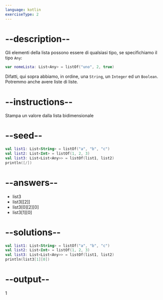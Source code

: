 ```yaml
---
language: kotlin
exerciseType: 2
---
```


# --description--

Gli elementi della lista possono essere di qualsiasi tipo, se specifichiamo il tipo `Any`:
```kotlin
var nomeLista: List<Any> = listOf("uno", 2, true)
```

Difatti, qui sopra abbiamo, in ordine, una `String`, un `Integer` ed un `Boolean`.
Potremmo anche avere liste di liste.

# --instructions--

Stampa un valore dalla lista bidimensionale

# --seed--

```kotlin
val list1: List<String> = listOf("a", "b", "c")
val list2: List<Int> = listOf(1, 2, 3)
val list3: List<List<Any>> = listOf(list1, list2)
println([/])
```

# --answers--

- list3
- list3[[2]]
- list3[0][2][0]
- list3[1][0]

# --solutions--

```kotlin
val list1: List<String> = listOf("a", "b", "c")
val list2: List<Int> = listOf(1, 2, 3)
val list3: List<List<Any>> = listOf(list1, list2)
println(list3[1][0])
```

# --output--

1
